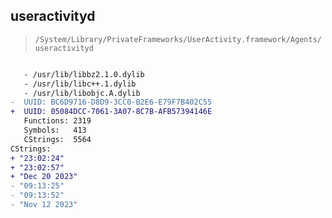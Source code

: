 ## useractivityd

> `/System/Library/PrivateFrameworks/UserActivity.framework/Agents/useractivityd`

```diff

   - /usr/lib/libbz2.1.0.dylib
   - /usr/lib/libc++.1.dylib
   - /usr/lib/libobjc.A.dylib
-  UUID: BC6D9716-D8D9-3CC0-B2E6-E79F7B402C55
+  UUID: 05084DCC-7061-3A07-8C7B-AFB57394146E
   Functions: 2319
   Symbols:   413
   CStrings:  5564
CStrings:
+ "23:02:24"
+ "23:02:57"
+ "Dec 20 2023"
- "09:13:25"
- "09:13:52"
- "Nov 12 2023"

```
